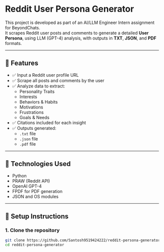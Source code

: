 # Reddit User Persona Generator

This project is developed as part of an AI/LLM Engineer Intern assignment for BeyondChats.  
It scrapes Reddit user posts and comments to generate a detailed **User Persona**, using LLM (GPT-4) analysis, with outputs in **TXT**, **JSON**, and **PDF** formats.

---

## 📌 Features
- ✅ Input a Reddit user profile URL
- ✅ Scrape all posts and comments by the user
- ✅ Analyze data to extract:
  - Personality Traits
  - Interests
  - Behaviors & Habits
  - Motivations
  - Frustrations
  - Goals & Needs
- ✅ Citations included for each insight
- ✅ Outputs generated:
  - `.txt` file
  - `.json` file
  - `.pdf` file

---

## 📌 Technologies Used
- Python
- PRAW (Reddit API)
- OpenAI GPT-4
- FPDF for PDF generation
- JSON and OS modules

---

## 📌 Setup Instructions

### 1. Clone the repository
```bash
git clone https://github.com/Santosh9519424222/reddit-persona-generator.git
cd reddit-persona-generator
